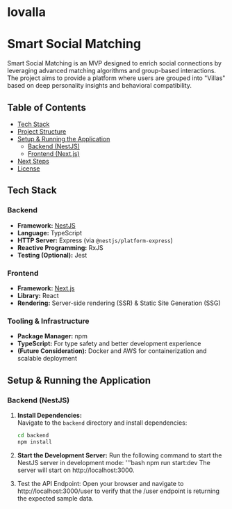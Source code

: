 # lovalla
# Smart Social Matching

Smart Social Matching is an MVP designed to enrich social connections by leveraging advanced matching algorithms and group-based interactions. The project aims to provide a platform where users are grouped into "Villas" based on deep personality insights and behavioral compatibility.

## Table of Contents
- [Tech Stack](#tech-stack)
- [Project Structure](#project-structure)
- [Setup & Running the Application](#setup--running-the-application)
  - [Backend (NestJS)](#backend-nestjs)
  - [Frontend (Next.js)](#frontend-nextjs)
- [Next Steps](#next-steps)
- [License](#license)

## Tech Stack

### Backend
- **Framework:** [NestJS](https://nestjs.com/)
- **Language:** TypeScript
- **HTTP Server:** Express (via `@nestjs/platform-express`)
- **Reactive Programming:** RxJS
- **Testing (Optional):** Jest

### Frontend
- **Framework:** [Next.js](https://nextjs.org/)
- **Library:** React
- **Rendering:** Server-side rendering (SSR) & Static Site Generation (SSG)

### Tooling & Infrastructure
- **Package Manager:** npm
- **TypeScript:** For type safety and better development experience
- **(Future Consideration):** Docker and AWS for containerization and scalable deployment


## Setup & Running the Application

### Backend (NestJS)

1. **Install Dependencies:**  
   Navigate to the `backend` directory and install dependencies:
   ```bash
   cd backend
   npm install

2. **Start the Development Server:**
Run the following command to start the NestJS server in development mode:
'''bash
npm run start:dev
The server will start on http://localhost:3000.

3. Test the API Endpoint:
Open your browser and navigate to http://localhost:3000/user to verify that the /user endpoint is returning the expected sample data.

